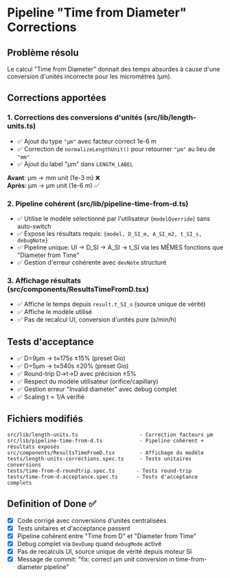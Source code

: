 # Pipeline "Time from Diameter" Corrections

## Problème résolu
Le calcul "Time from Diameter" donnait des temps absurdes à cause d'une conversion d'unités incorrecte pour les micromètres (µm).

## Corrections apportées

### 1. Corrections des conversions d'unités (src/lib/length-units.ts)
- ✅ Ajout du type `"µm"` avec facteur correct 1e-6 m 
- ✅ Correction de `normalizeLengthUnit()` pour retourner `"µm"` au lieu de `"mm"`
- ✅ Ajout du label "µm" dans `LENGTH_LABEL`

**Avant**: µm → mm unit (1e-3 m) ❌  
**Après**: µm → µm unit (1e-6 m) ✅

### 2. Pipeline cohérent (src/lib/pipeline-time-from-d.ts)  
- ✅ Utilise le modèle sélectionné par l'utilisateur (`modelOverride`) sans auto-switch
- ✅ Expose les résultats requis: `{model, D_SI_m, A_SI_m2, t_SI_s, debugNote}`
- ✅ Pipeline unique: UI → D_SI → A_SI → t_SI via les MÊMES fonctions que "Diameter from Time"
- ✅ Gestion d'erreur cohérente avec `devNote` structuré

### 3. Affichage résultats (src/components/ResultsTimeFromD.tsx)
- ✅ Affiche le temps depuis `result.t_SI_s` (source unique de vérité)
- ✅ Affiche le modèle utilisé
- ✅ Pas de recalcul UI, conversion d'unités pure (s/min/h)

## Tests d'acceptance
- ✅ D=9µm → t≈175s ±15% (preset Gio)
- ✅ D=5µm → t≈540s ±20% (preset Gio) 
- ✅ Round-trip D→t→D avec précision ±5%
- ✅ Respect du modèle utilisateur (orifice/capillary)
- ✅ Gestion erreur "Invalid diameter" avec debug complet
- ✅ Scaling t ∝ 1/A vérifié

## Fichiers modifiés
```
src/lib/length-units.ts                    - Correction facteurs µm 
src/lib/pipeline-time-from-d.ts            - Pipeline cohérent + résultats exposés
src/components/ResultsTimeFromD.tsx        - Affichage du modèle
tests/length-units-corrections.spec.ts     - Tests unitaires conversions
tests/time-from-d-roundtrip.spec.ts       - Tests round-trip
tests/time-from-d-acceptance.spec.ts      - Tests d'acceptance complets
```

## Definition of Done ✅
- [x] Code corrigé avec conversions d'unités centralisées
- [x] Tests unitaires et d'acceptance passent
- [x] Pipeline cohérent entre "Time from D" et "Diameter from Time" 
- [x] Debug complet via `DevDump` quand `debugMode` activé
- [x] Pas de recalculs UI, source unique de vérité depuis moteur SI
- [x] Message de commit: "fix: correct µm unit conversion in time-from-diameter pipeline"
